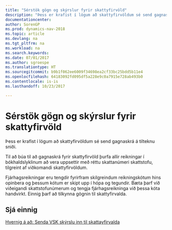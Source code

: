 ```yaml
---
title: "Sérstök gögn og skýrslur fyrir skattyfirvöld"
description: "Þess er krafist í lögum að skattyfirvöldum sé send gagnaskrá á tilteknu sniði."
documentationcenter: 
author: SorenGP
ms.prod: dynamics-nav-2018
ms.topic: article
ms.devlang: na
ms.tgt_pltfrm: na
ms.workload: na
ms.search.keywords: 
ms.date: 07/01/2017
ms.author: sgroespe
ms.translationtype: HT
ms.sourcegitcommit: b9b1f062ee6009f34698ea2cf33bc25bdd5b11e4
ms.openlocfilehash: 64183092fd095df5a228e9c0a7915e728ab493b0
ms.contentlocale: is-is
ms.lasthandoff: 10/23/2017

---
```

# <a name="special-data-output-and-reports-for-the-tax-authority"></a>Sérstök gögn og skýrslur fyrir skattyfirvöld
Þess er krafist í lögum að skattyfirvöldum sé send gagnaskrá á tilteknu sniði.  

Til að búa til að gagnaskrá fyrir skattyfirvöld þurfa allir reikningar í bókhaldslyklinum að vera uppsettir með réttu skattanúmeri skattstofu, tilgreint af viðkomandi skattyfirvöldum.  

Fjárhagsreikningar eru tengdir fyrirfram skilgreindum reikningskótum hins opinbera og þessum kótum er skipt upp í hópa og tegundir. Bæta þarf við viðeigandi skattstofunúmerum og tengja fjárhagsreikninga við þessa kóta handvirkt. Einnig þarf að tilkynna gögnin til skattyfirvalda.  

## <a name="see-also"></a>Sjá einnig
[Hvernig á að: Senda VSK skýrslu inn til skattayfirvalda](../../finance-how-report-vat.md)


